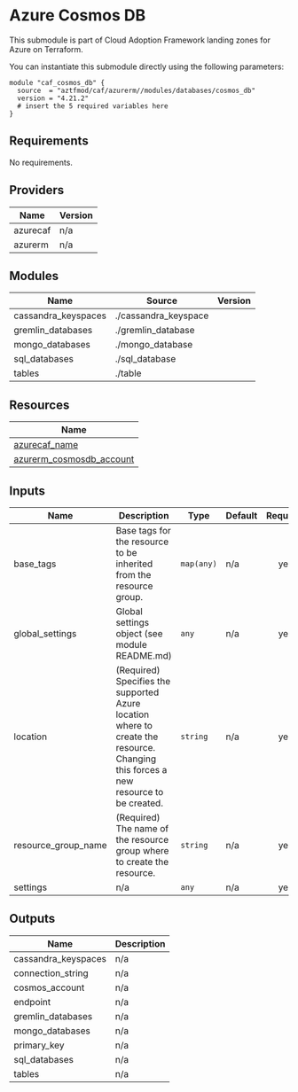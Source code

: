 # Azure Cosmos DB

This submodule is part of Cloud Adoption Framework landing zones for Azure on Terraform.

You can instantiate this submodule directly using the following parameters:

```
module "caf_cosmos_db" {
  source  = "aztfmod/caf/azurerm//modules/databases/cosmos_db"
  version = "4.21.2"
  # insert the 5 required variables here
}
```

<!-- BEGINNING OF PRE-COMMIT-TERRAFORM DOCS HOOK -->
## Requirements

No requirements.

## Providers

| Name | Version |
|------|---------|
| azurecaf | n/a |
| azurerm | n/a |

## Modules

| Name | Source | Version |
|------|--------|---------|
| cassandra_keyspaces | ./cassandra_keyspace |  |
| gremlin_databases | ./gremlin_database |  |
| mongo_databases | ./mongo_database |  |
| sql_databases | ./sql_database |  |
| tables | ./table |  |

## Resources

| Name |
|------|
| [azurecaf_name](https://registry.terraform.io/providers/aztfmod/azurecaf/latest/docs/resources/name) |
| [azurerm_cosmosdb_account](https://registry.terraform.io/providers/hashicorp/azurerm/latest/docs/resources/cosmosdb_account) |

## Inputs

| Name | Description | Type | Default | Required |
|------|-------------|------|---------|:--------:|
| base\_tags | Base tags for the resource to be inherited from the resource group. | `map(any)` | n/a | yes |
| global\_settings | Global settings object (see module README.md) | `any` | n/a | yes |
| location | (Required) Specifies the supported Azure location where to create the resource. Changing this forces a new resource to be created. | `string` | n/a | yes |
| resource\_group\_name | (Required) The name of the resource group where to create the resource. | `string` | n/a | yes |
| settings | n/a | `any` | n/a | yes |

## Outputs

| Name | Description |
|------|-------------|
| cassandra\_keyspaces | n/a |
| connection\_string | n/a |
| cosmos\_account | n/a |
| endpoint | n/a |
| gremlin\_databases | n/a |
| mongo\_databases | n/a |
| primary\_key | n/a |
| sql\_databases | n/a |
| tables | n/a |
<!-- END OF PRE-COMMIT-TERRAFORM DOCS HOOK -->